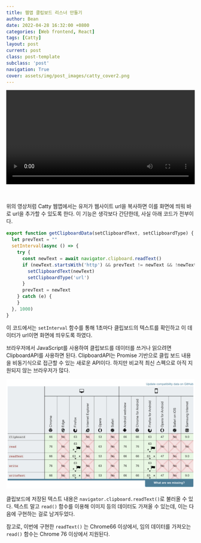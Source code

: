 ```yaml
---
title: 웹앱 클립보드 리스너 만들기
author: Bean
date: 2022-04-28 16:32:00 +0800
categories: [Web frontend, React]
tags: [Catty]
layout: post
current: post
class: post-template
subclass: 'post'
navigation: True
cover: assets/img/post_images/catty_cover2.png
---
```


<div style="text-align: left">
   <video controls width="100%">
      <source src="/assets/img/post_images/clipboard_listener.mov" type="video/mp4"/>
   </video>
</div>

&nbsp;

위의 영상처럼 Catty 웹앱에서는 유저가 웹사이트 url을 복사하면 이를 화면에 띄워 바로 url을 추가할 수 있도록 한다. 이 기능은 생각보다 간단한데, 사실 아래 코드가 전부이다.

```javascript
export function getClipboardData(setClipboardText, setClipboardType) {
  let prevText = ""
  setInterval(async () => {
    try {
      const newText = await navigator.clipboard.readText()
      if (newText.startsWith('http') && prevText != newText && !newText.startsWith('https://catty-serverless-test')) {
        setClipboardText(newText)
        setClipboardType('url')
      }
      prevText = newText
    } catch (e) {
    }
  }, 1000)
}
```

이 코드에서는 `setInterval` 함수를 통해 1초마다 클립보드의 텍스트를 확인하고 이 데이터가 url이면 화면에 띄우도록 하였다.

브라우저에서 JavaScript를 사용하여 클립보드를 데이터를 쓰거나 읽으려면 ClipboardAPI를 사용하면 된다. ClipboardAPI는 Promise 기반으로 클립 보드 내용을 비동기식으로 접근할 수 있는 새로운 API이다. 하지만 비교적 최신 스펙으로 아직 지원되지 않는 브라우저가 많다.

<div style="text-align: left">
   <img src="/assets/img/post_images/clipboard_listener1.png" />
</div>

클립보드에 저장된 텍스트 내용은 `navigator.clipboard.readText()`로 불러올 수 있다. 텍스트 말고 `read()` 함수를 이용해 이미지 등의 데이터도 가져올 수 있는데, 이는 다음에 구현하는 걸로 남겨두었다.

참고로, 이번에 구현한 `readText()` 는 Chrome66 이상에서, 임의 데이터를 가져오는 `read()` 함수는 Chrome 76 이상에서 지원된다.